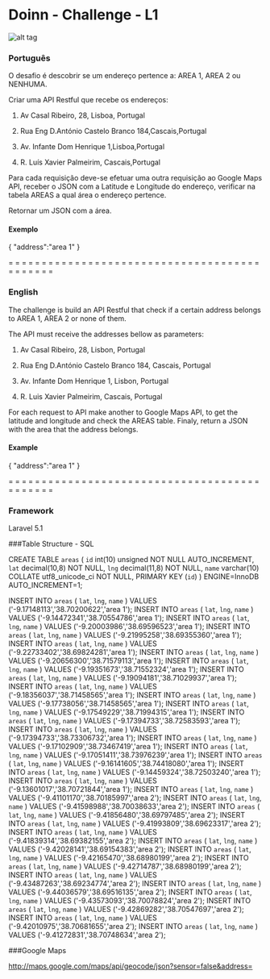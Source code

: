 # Doinn - Challenge - L1

![alt tag](http://i67.tinypic.com/5n6gir.png)

### Português

O desafio é descobrir se um endereço pertence a: AREA 1, AREA 2 ou NENHUMA.

Criar uma API Restful que recebe os endereços:

1. Av Casal Ribeiro, 28, Lisboa, Portugal

2. Rua Eng D.António Castelo Branco 184,Cascais,Portugal

3. Av. Infante Dom Henrique 1,Lisboa,Portugal

4. R. Luís Xavier Palmeirim, Cascais,Portugal 

Para cada requisição deve-se efetuar uma outra requisição ao Google Maps API, receber o JSON com a Latitude e Longitude do endereço, verificar na tabela AREAS a qual área o endereço pertence. 

Retornar um JSON com a área.

#### Exemplo

{
"address":"area 1"
}

= = = = = = = = = = = = = = = = = = = = = = = = = = = = = = = = = = = = = = = = = = = = = 

### English

The challenge is build an API Restful that check if a certain address belongs to AREA 1, AREA 2 or none of them.

The API must receive the addresses bellow as parameters:

1. Av Casal Ribeiro, 28, Lisbon, Portugal

2. Rua Eng D.António Castelo Branco 184, Cascais, Portugal

3. Av. Infante Dom Henrique 1, Lisbon, Portugal

4. R. Luis Xavier Palmeirim, Cascais, Portugal

For each request to API make another to Google Maps API, to get the latitude and longitude and check the AREAS table. Finaly, return a JSON with the area that the address belongs.

#### Example

{
"address":"area 1"
}

= = = = = = = = = = = = = = = = = = = = = = = = = = = = = = = = = = = = = = = = = = = = = 

### Framework

Laravel 5.1


###Table Structure - SQL

CREATE TABLE `areas` (
  `id` int(10) unsigned NOT NULL AUTO_INCREMENT,
  `lat` decimal(10,8) NOT NULL,
  `lng` decimal(11,8) NOT NULL,
  `name` varchar(10) COLLATE utf8_unicode_ci NOT NULL,
  PRIMARY KEY (`id`)
) ENGINE=InnoDB AUTO_INCREMENT=1;


INSERT INTO `areas` ( `lat`, `lng`, `name` ) VALUES ('-9.17148113','38.70200622','area 1');
INSERT INTO `areas` ( `lat`, `lng`, `name` ) VALUES ('-9.14472341','38.70554786','area 1');
INSERT INTO `areas` ( `lat`, `lng`, `name` ) VALUES ('-9.20003986','38.69596523','area 1');
INSERT INTO `areas` ( `lat`, `lng`, `name` ) VALUES ('-9.21995258','38.69355360','area 1');
INSERT INTO `areas` ( `lat`, `lng`, `name` ) VALUES ('-9.22733402','38.69824281','area 1');
INSERT INTO `areas` ( `lat`, `lng`, `name` ) VALUES ('-9.20656300','38.71579113','area 1');
INSERT INTO `areas` ( `lat`, `lng`, `name` ) VALUES ('-9.19351673','38.71552324','area 1');
INSERT INTO `areas` ( `lat`, `lng`, `name` ) VALUES ('-9.19094181','38.71029937','area 1');
INSERT INTO `areas` ( `lat`, `lng`, `name` ) VALUES ('-9.18356037','38.71458565','area 1');
INSERT INTO `areas` ( `lat`, `lng`, `name` ) VALUES ('-9.17738056','38.71458565','area 1');
INSERT INTO `areas` ( `lat`, `lng`, `name` ) VALUES ('-9.17549229','38.71994315','area 1');
INSERT INTO `areas` ( `lat`, `lng`, `name` ) VALUES ('-9.17394733','38.72583593','area 1');
INSERT INTO `areas` ( `lat`, `lng`, `name` ) VALUES ('-9.17394733','38.73306732','area 1');
INSERT INTO `areas` ( `lat`, `lng`, `name` ) VALUES ('-9.17102909','38.73467419','area 1');
INSERT INTO `areas` ( `lat`, `lng`, `name` ) VALUES ('-9.17051411','38.73976239','area 1');
INSERT INTO `areas` ( `lat`, `lng`, `name` ) VALUES ('-9.16141605','38.74418080','area 1');
INSERT INTO `areas` ( `lat`, `lng`, `name` ) VALUES ('-9.14459324','38.72503240','area 1');
INSERT INTO `areas` ( `lat`, `lng`, `name` ) VALUES ('-9.13601017','38.70721844','area 1');
INSERT INTO `areas` ( `lat`, `lng`, `name` ) VALUES ('-9.41101170','38.70185997','area 2');
INSERT INTO `areas` ( `lat`, `lng`, `name` ) VALUES ('-9.41598988','38.70038633','area 2');
INSERT INTO `areas` ( `lat`, `lng`, `name` ) VALUES ('-9.41856480','38.69797485','area 2');
INSERT INTO `areas` ( `lat`, `lng`, `name` ) VALUES ('-9.41993809','38.69623317','area 2');
INSERT INTO `areas` ( `lat`, `lng`, `name` ) VALUES ('-9.41839314','38.69382155','area 2');
INSERT INTO `areas` ( `lat`, `lng`, `name` ) VALUES ('-9.42028141','38.69154383','area 2');
INSERT INTO `areas` ( `lat`, `lng`, `name` ) VALUES ('-9.42165470','38.68980199','area 2');
INSERT INTO `areas` ( `lat`, `lng`, `name` ) VALUES ('-9.42714787','38.68980199','area 2');
INSERT INTO `areas` ( `lat`, `lng`, `name` ) VALUES ('-9.43487263','38.69234774','area 2');
INSERT INTO `areas` ( `lat`, `lng`, `name` ) VALUES ('-9.44036579','38.69516135','area 2');
INSERT INTO `areas` ( `lat`, `lng`, `name` ) VALUES ('-9.43573093','38.70078824','area 2');
INSERT INTO `areas` ( `lat`, `lng`, `name` ) VALUES ('-9.42869282','38.70547697','area 2');
INSERT INTO `areas` ( `lat`, `lng`, `name` ) VALUES ('-9.42010975','38.70681655','area 2');
INSERT INTO `areas` ( `lat`, `lng`, `name` ) VALUES ('-9.41272831','38.70748634','area 2');


###Google Maps

http://maps.google.com/maps/api/geocode/json?sensor=false&address=

